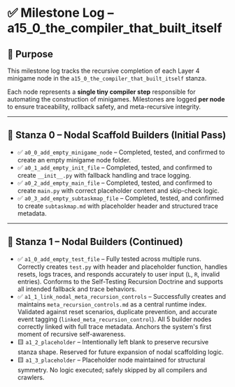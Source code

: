 <!-- Save to: a15_0_the_compiler_that_built_itself\taskmaps\milestones.md -->

# ✅ Milestone Log – a15_0_the_compiler_that_built_itself

## 📘 Purpose

This milestone log tracks the recursive completion of each Layer 4 minigame node in the `a15_0_the_compiler_that_built_itself` stanza.

Each node represents a **single tiny compiler step** responsible for automating the construction of minigames. Milestones are logged **per node** to ensure traceability, rollback safety, and meta-recursive integrity.

---

 ## 🧱 Stanza 0 – Nodal Scaffold Builders (Initial Pass)

- ✅ `a0_0_add_empty_minigame_node` – Completed, tested, and confirmed to create an empty minigame node folder.
- ✅ `a0_1_add_empty_init_file` – Completed, tested, and confirmed to create `__init__.py` with fallback handling and trace logging.
- ✅ `a0_2_add_empty_main_file` – Completed, tested, and confirmed to create `main.py` with correct placeholder content and skip-check logic.
- ✅ `a0_3_add_empty_subtaskmap_file` – Completed, tested, and confirmed to create `subtaskmap.md` with placeholder header and structured trace metadata.

---

## 🧱 Stanza 1 – Nodal Builders (Continued)

- ✅ `a1_0_add_empty_test_file` – Fully tested across multiple runs. Correctly creates `test.py` with header and placeholder function, handles resets, logs traces, and responds accurately to user input (`L`, `R`, invalid entries). Conforms to the Self-Testing Recursion Doctrine and supports all intended fallback and trace behaviors.  
- ✅ `a1_1_link_nodal_meta_recursion_controls` – Successfully creates and maintains `meta_recursion_controls.md` as a central runtime index. Validated against reset scenarios, duplicate prevention, and accurate event tagging (`linked_meta_recursion_control`). All 5 builder nodes correctly linked with full trace metadata. Anchors the system's first moment of recursive self-awareness.
- 🟨 `a1_2_placeholder` – Intentionally left blank to preserve recursive stanza shape. Reserved for future expansion of nodal scaffolding logic.
- 🟨 `a1_3_placeholder` – Placeholder node maintained for structural symmetry. No logic executed; safely skipped by all compilers and crawlers.
